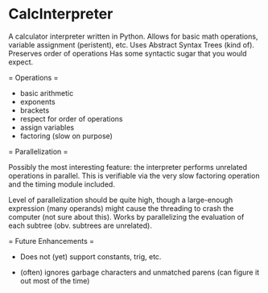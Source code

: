 CalcInterpreter
===============

A calculator interpreter written in Python.
Allows for basic math operations, variable assignment (peristent), etc.
Uses Abstract Syntax Trees (kind of).
Preserves order of operations
Has some syntactic sugar that you would expect.

= Operations =

- basic arithmetic
- exponents
- brackets
- respect for order of operations
- assign variables
- factoring (slow on purpose) 

= Parallelization = 

Possibly the most interesting feature: the interpreter performs unrelated operations in parallel. This is verifiable via the very slow factoring operation and the timing module included.

Level of parallelization should be quite high, though a large-enough expression (many operands) might cause the threading to crash the computer (not sure about this). Works by parallelizing the evaluation of each subtree (obv. subtrees are unrelated).


= Future Enhancements =

- Does not (yet) support constants, trig, etc.

- (often) ignores garbage characters and unmatched parens (can figure it out most of the time)


